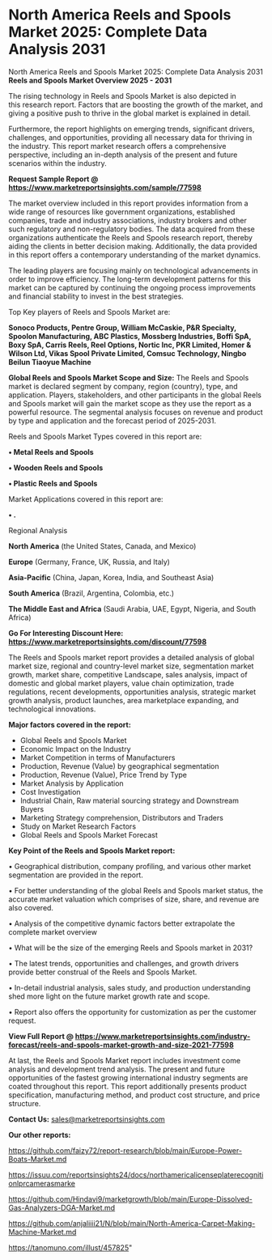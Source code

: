 # North America Reels and Spools Market 2025: Complete Data Analysis 2031
North America Reels and Spools Market 2025: Complete Data Analysis 2031
<Strong> Reels and Spools Market Overview 2025 - 2031</strong>

The rising technology in Reels and Spools Market is also depicted in this research report. Factors that are boosting the growth of the market, and giving a positive push to thrive in the global market is explained in detail.

Furthermore, the report highlights on emerging trends, significant drivers, challenges, and opportunities, providing all necessary data for thriving in the industry. This report market research offers a comprehensive perspective, including an in-depth analysis of the present and future scenarios within the industry.

<strong>Request Sample Report @ <a href=https://www.marketreportsinsights.com/sample/77598>https://www.marketreportsinsights.com/sample/77598</a></strong>

The market overview included in this report provides information from a wide range of resources like government organizations, established companies, trade and industry associations, industry brokers and other such regulatory and non-regulatory bodies. The data acquired from these organizations authenticate the Reels and Spools research report, thereby aiding the clients in better decision making. Additionally, the data provided in this report offers a contemporary understanding of the market dynamics.

The leading players are focusing mainly on technological advancements in order to improve efficiency. The long-term development patterns for this market can be captured by continuing the ongoing process improvements and financial stability to invest in the best strategies.

Top Key players of Reels and Spools Market are:

<strong>Sonoco Products, Pentre Group, William McCaskie, P&R Specialty, Spoolon Manufacturing, ABC Plastics, Mossberg Industries, Boffi SpA, Boxy SpA, Carris Reels, Reel Options, Nortic Inc, PKR Limited, Homer & Wilson Ltd, Vikas Spool Private Limited, Comsuc Technology, Ningbo Beilun Tiaoyue Machine</strong>

<strong><b>Global Reels and Spools Market Scope and Size:</b></strong>
The Reels and Spools market is declared segment by company, region (country), type, and application. Players, stakeholders, and other participants in the global Reels and Spools market will gain the market scope as they use the report as a powerful resource. The segmental analysis focuses on revenue and product by type and application and the forecast period of 2025-2031.

Reels and Spools Market Types covered in this report are:

<strong>• Metal Reels and Spools

• Wooden Reels and Spools

• Plastic Reels and Spools</strong>

Market Applications covered in this report are:

<strong>• .</strong> 

Regional Analysis

<strong>North America</strong> (the United States, Canada, and Mexico)

<strong>Europe</strong> (Germany, France, UK, Russia, and Italy)

<strong>Asia-Pacific</strong> (China, Japan, Korea, India, and Southeast Asia)

<strong>South America</strong> (Brazil, Argentina, Colombia, etc.)

<strong>The Middle East and Africa</strong> (Saudi Arabia, UAE, Egypt, Nigeria, and South Africa)

<strong>Go For Interesting Discount Here: <a href=https://www.marketreportsinsights.com/discount/77598>https://www.marketreportsinsights.com/discount/77598</a></strong>

The Reels and Spools market report provides a detailed analysis of global market size, regional and country-level market size, segmentation market growth, market share, competitive Landscape, sales analysis, impact of domestic and global market players, value chain optimization, trade regulations, recent developments, opportunities analysis, strategic market growth analysis, product launches, area marketplace expanding, and technological innovations.

<strong><b>Major factors covered in the report:</b></strong>
<ul>
  <li>Global Reels and Spools Market </li>
  <li>Economic Impact on the Industry</li>
  <li>Market Competition in terms of Manufacturers</li>
  <li>Production, Revenue (Value) by geographical segmentation</li>
  <li>Production, Revenue (Value), Price Trend by Type</li>
  <li>Market Analysis by Application</li>
  <li>Cost Investigation</li>
  <li>Industrial Chain, Raw material sourcing strategy and Downstream Buyers</li>
  <li>Marketing Strategy comprehension, Distributors and Traders</li>
  <li>Study on Market Research Factors</li>
  <li>Global Reels and Spools Market Forecast</li>
</ul>

<strong><b>Key Point of the Reels and Spools Market report:</b></strong>

• Geographical distribution, company profiling, and various other market segmentation are provided in the report.

• For better understanding of the global Reels and Spools market status, the accurate market valuation which comprises of size, share, and revenue are also covered.

• Analysis of the competitive dynamic factors better extrapolate the complete market overview

• What will be the size of the emerging Reels and Spools market in 2031?

• The latest trends, opportunities and challenges, and growth drivers provide better construal of the Reels and Spools Market.

• In-detail industrial analysis, sales study, and production understanding shed more light on the future market growth rate and scope.

• Report also offers the opportunity for customization as per the customer request.

<strong><b>View Full Report @ <a href=https://www.marketreportsinsights.com/industry-forecast/reels-and-spools-market-growth-and-size-2021-77598>https://www.marketreportsinsights.com/industry-forecast/reels-and-spools-market-growth-and-size-2021-77598</a></b></strong>


At last, the Reels and Spools Market report includes investment come analysis and development trend analysis. The present and future opportunities of the fastest growing international industry segments are coated throughout this report. This report additionally presents product specification, manufacturing method, and product cost structure, and price structure.

<strong>Contact Us:</strong>
sales@marketreportsinsights.com

<strong>Our other reports:</strong>

<a href=https://github.com/faizy72/report-research/blob/main/Europe-Power-Boats-Market.md>https://github.com/faizy72/report-research/blob/main/Europe-Power-Boats-Market.md</a>

<a href=https://issuu.com/reportsinsights24/docs/northamericalicenseplaterecognitionlprcamerasmarke>https://issuu.com/reportsinsights24/docs/northamericalicenseplaterecognitionlprcamerasmarke</a>

<a href=https://github.com/Hindavi9/marketgrowth/blob/main/Europe-Dissolved-Gas-Analyzers-DGA-Market.md>https://github.com/Hindavi9/marketgrowth/blob/main/Europe-Dissolved-Gas-Analyzers-DGA-Market.md</a>

<a href=https://github.com/anjaliiii21/N/blob/main/North-America-Carpet-Making-Machine-Market.md>https://github.com/anjaliiii21/N/blob/main/North-America-Carpet-Making-Machine-Market.md</a>

<a href=https://tanomuno.com/illust/457825>https://tanomuno.com/illust/457825</a>"
